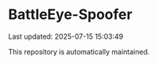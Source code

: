 # BattleEye-Spoofer

Last updated: 2025-07-15 15:03:49

This repository is automatically maintained.
